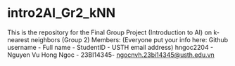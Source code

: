 # intro2AI_Gr2_kNN
This is the repository for the Final Group Project (Introduction to AI) on k-nearest neighbors (Group 2)
Members: (Everyone put your info here: Github username - Full name - StudentID - USTH email address)
hngoc2204 - Nguyen Vu Hong Ngoc - 23BI14345- ngocnvh.23bi14345@usth.edu.vn
